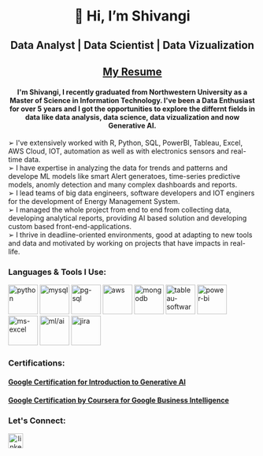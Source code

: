 <h1 align="center">👋 Hi, I’m Shivangi </h1> 
<h2 align="center"> Data Analyst | Data Scientist | Data Vizualization </h2>
<h2 align="center"><a href="https://drive.google.com/file/d/17M_RbFr8Lt_7AJVrKmiobZbAWahrihLG/view?usp=sharing" target="_blank">My Resume</a></h2>
<h4 align="center"> I'm Shivangi, I recently graduated from Northwestern University as a Master of Science in Information Technology. I've been a Data Enthusiast for over 5 years and I got the opportunities to explore the differnt fields in data like data analysis, data science, data vizualization and now Generative AI. </h4>
   

➢ I've extensively worked with R, Python, SQL, PowerBI, Tableau, Excel, AWS Cloud, IOT, automation as well as with electronics sensors and real-time data.<br>
➢ I have expertise in analyzing the data for trends and patterns and develope ML models like smart Alert generatoes, time-series predictive models, anomly detection and many complex dashboards and reports.<br>
➢ I lead teams of big data engineers, software developers and IOT enginers for the development of Energy Management System.<br>
➢ I managed the whole project from end to end from collecting data, developing analytical reports, providing AI based solution and developing custom based front-end-applications.<br>
➢ I thrive in deadline-oriented environments, good at adapting to new tools and data and motivated by working on projects that have impacts in real-life.<br>
 


<h3>Languages & Tools I Use:</h3>
<p>
   <img src="https://cdn.jsdelivr.net/gh/devicons/devicon/icons/python/python-original.svg" alt="python" width="60" height="60"/>
   <img src="https://cdn.jsdelivr.net/gh/devicons/devicon/icons/mysql/mysql-original-wordmark.svg" alt="mysql" width="60" height="60"/>
   <img src="https://cdn.jsdelivr.net/gh/devicons/devicon/icons/postgresql/postgresql-original-wordmark.svg" alt="pg-sql" width="60" height="60"/>
   <img src="https://cdn.jsdelivr.net/gh/devicons/devicon/icons/amazonwebservices/amazonwebservices-original-wordmark.svg" alt="aws" width="60" height="60"/>
   <img src="https://cdn.jsdelivr.net/gh/devicons/devicon/icons/mongodb/mongodb-original-wordmark.svg" alt="mongodb" width="60" height="60"/>
   <img src="https://img.icons8.com/ios/50/tableau-software.png" alt="tableau-software" alt="tableau" width="60" height="60"/>
   <img src="https://img.icons8.com/color/48/power-bi.png" alt="power-bi" alt="powerbi" width="60" height="60"/>
   <img src="https://img.icons8.com/color/48/ms-excel.png" alt="ms-excel" width="60" height="60"/>
   <img src="https://img.icons8.com/cotton/64/artificial-intelligence.png" alt="ml/ai" width="60" height="60"/>
   <img src="https://img.icons8.com/ios-glyphs/60/000000/jira.png" alt="jira" width="60" height="60" />
</p>

<h3>Certifications:</h3>
<h4> <a href="https://www.cloudskillsboost.google/public_profiles/dca7c18e-f1a4-435e-91bd-d2791944d494/badges/6587541">Google Certification for Introduction to Generative AI</a></h4>
<h4> <a href="https://www.coursera.org/account/accomplishments/professional-cert/N8VZ6WEZV8CH?utm_source=link&utm_medium=certificate&utm_content=cert_image&utm_campaign=sharing_cta&utm_product=prof">Google Certification by Coursera for Google Business Intelligence</a></h4>

<h3>Let's Connect:</h3>
<p><a align="center" href="https://www.linkedin.com/in/shivangisharma10/" target="_blank"><img src="https://cdn.jsdelivr.net/gh/devicons/devicon/icons/linkedin/linkedin-original.svg" alt="linkedin profile" height="auto" width="30"/></a></p>
